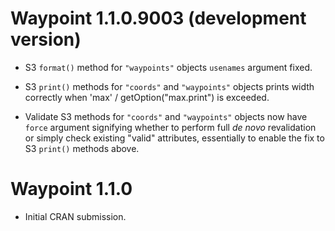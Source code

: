 # Waypoint 1.1.0.9003 (development version)

* S3 `format()` method for `"waypoints"` objects `usenames` argument fixed.

* S3 `print()` methods for `"coords"` and `"waypoints"` objects prints width correctly when 'max' / getOption("max.print") is exceeded.

* Validate S3 methods for `"coords"` and `"waypoints"` objects now have `force` argument signifying whether to perform full _de novo_ revalidation or simply check existing "valid" attributes, essentially to enable the fix to S3 `print()` methods above.

# Waypoint 1.1.0

* Initial CRAN submission.
